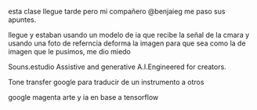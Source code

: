 esta clase llegue tarde pero mi compañero @benjaieg me paso sus apuntes.

llegue y estaban usando un modelo de ia que recibe la señal de la cmara y usando una foto de referncia deforma la imagen para que sea como la de imagen que le pusimos, me dio miedo

Souns.estudio   Assistive and generative A.I.Engineered for creators.

Tone transfer google para traducir de un instrumento a otros

google magenta arte y ia en base a tensorflow 

